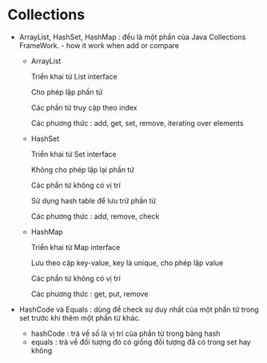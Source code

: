 # Collections

- ArrayList, HashSet, HashMap :  đều là một phần của Java Collections FrameWork. - how it work when add or compare
    - ArrayList
        
        Triển khai từ List interface
        
        Cho phép lặp phần tử

        Các phần tử truy cập theo index

        Các phương thức : add, get, set, remove, iterating over elements
    - HashSet

        Triển khai từ Set interface

        Không cho phép lặp lại phần tử

        Các phần tử không có vị trí

        Sử dụng hash table để lưu trữ phần tử 

        Các phương thức : add, remove, check
    - HashMap

        Triển khai từ Map interface

        Lưu theo cặp key-value, key là unique, cho phép lặp value

        Các phần tử không có vị trí

        Các phương thức : get, put, remove

- HashCode và Equals : dùng để check sự duy nhất của một phần tử trong set trước khi thêm một phần tử khác.
    - hashCode : trả về số là vị trí của phần tử trong bảng hash
    - equals : trả về đối tượng đó có giống đối tượng đã có trong set hay không

    
